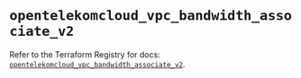 # `opentelekomcloud_vpc_bandwidth_associate_v2`

Refer to the Terraform Registry for docs: [`opentelekomcloud_vpc_bandwidth_associate_v2`](https://registry.terraform.io/providers/opentelekomcloud/opentelekomcloud/1.36.25/docs/resources/vpc_bandwidth_associate_v2).
